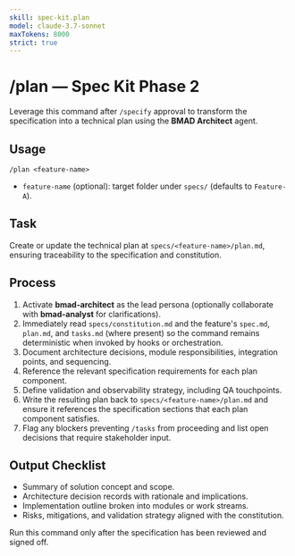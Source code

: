 ```yaml
---
skill: spec-kit.plan
model: claude-3.7-sonnet
maxTokens: 8000
strict: true
---
```


# /plan — Spec Kit Phase 2

Leverage this command after `/specify` approval to transform the specification into a technical plan using the **BMAD Architect** agent.

## Usage

```
/plan <feature-name>
```

- `feature-name` (optional): target folder under `specs/` (defaults to `Feature-A`).

## Task

Create or update the technical plan at `specs/<feature-name>/plan.md`, ensuring traceability to the specification and constitution.

## Process

1. Activate **bmad-architect** as the lead persona (optionally collaborate with **bmad-analyst** for clarifications).
2. Immediately read `specs/constitution.md` and the feature's `spec.md`, `plan.md`, and `tasks.md` (where present) so the command remains deterministic when invoked by hooks or orchestration.
3. Document architecture decisions, module responsibilities, integration points, and sequencing.
4. Reference the relevant specification requirements for each plan component.
5. Define validation and observability strategy, including QA touchpoints.
6. Write the resulting plan back to `specs/<feature-name>/plan.md` and ensure it references the specification sections that each plan component satisfies.
7. Flag any blockers preventing `/tasks` from proceeding and list open decisions that require stakeholder input.

## Output Checklist

- Summary of solution concept and scope.
- Architecture decision records with rationale and implications.
- Implementation outline broken into modules or work streams.
- Risks, mitigations, and validation strategy aligned with the constitution.

Run this command only after the specification has been reviewed and signed off.
